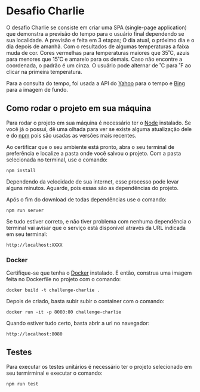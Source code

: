 # Desafio Charlie

O desafio Charlie se consiste em criar uma SPA (single-page application) que demonstra a previsão do tempo para o usuário final dependendo se sua localidade. A previsão e feita em 3 etapas; O dia atual, o próximo dia e o dia depois de amanhã. Com o resultados de algumas temperaturas a faixa muda de cor. Cores vermelhas para temperaturas maiores que 35˚C, azuis para menores que 15˚C e amarelo para os demais. Caso não encontre a coordenada, o padrão é um cinza. O usuário pode alternar de ˚C para ˚F ao clicar na primeira temperatura.

Para a consulta do tempo, foi usada a API do [Yahoo](https://developer.yahoo.com/weather/) para o tempo e [Bing](https://www.bing.com/HPImageArchive.aspx?format=js&idx=0&n=1&mkt=pt-BR) para a imagem de fundo.

## Como rodar o projeto em sua máquina

Para rodar o projeto em sua máquina é necessário ter o [Node](https://nodejs.org) instalado.
Se você já o possui, dê uma olhada para ver se existe alguma atualização dele e do [npm](https://www.npmjs.com/) pois são usadas as versões mais recentes.

Ao certificar que o seu ambiente está pronto, abra o seu terminal de preferência e localize a pasta onde você salvou o projeto. Com a pasta selecionada no terminal, use o comando:
```
npm install
```
Dependendo da velocidade de sua internet, esse processo pode levar alguns minutos. Aguarde, pois essas são as dependências do projeto.

Após o fim do download de todas dependências use o comando:
```
npm run server
```
Se tudo estiver correto, e não tiver problema com nenhuma dependência o terminal vai avisar que o serviço está disponível através da URL indicada em seu terminal:
```
http://localhost:XXXX
```
### Docker

Certifique-se que tenha o [Docker](https://www.docker.com/) instalado. E então, construa uma imagem feita no Dockerfile no projeto com o comando:
```
docker build -t challenge-charlie .
```

Depois de criado, basta subir subir o container com o comando:
```
docker run -it -p 8080:80 challenge-charlie
```

Quando estiver tudo certo, basta abrir a url no navegador:
```
http://localhost:8080
```

## Testes
Para executar os testes unitários é necessário ter o projeto selecionado em seu termirminal e executar o comando:
```
npm run test
```